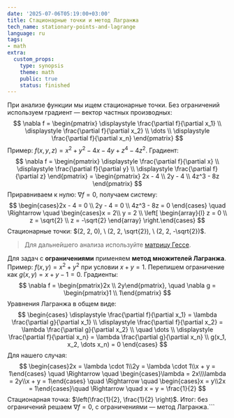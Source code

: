```yaml
---
date: '2025-07-06T05:19:00+03:00'
title: Стационарные точки и метод Лагранжа
tech_name: stationary-points-and-lagrange
language: ru
tags:
- math
extra:
  custom_props:
    type: synopsis
    theme: math
    public: true
    status: finished
---
```


При анализе функции мы ищем стационарные точки. Без ограничений используем градиент — вектор частных производных:
$$
\nabla f = \begin{pmatrix}
\displaystyle \frac{\partial f}{\partial x_1} \\
\displaystyle \frac{\partial f}{\partial x_2} \\
\dots \\
\displaystyle \frac{\partial f}{\partial x_n}
\end{pmatrix}
$$
Пример: $f(x, y, z) = x^2 + y^2 - 4x - 4y + z^4 - 4z^2$. Градиент:
$$
\nabla f = \begin{pmatrix}
\displaystyle \frac{\partial f}{\partial x} \\
\displaystyle \frac{\partial f}{\partial y} \\
\displaystyle \frac{\partial f}{\partial z}
\end{pmatrix} =  \begin{pmatrix}
2x - 4 \\
2y - 4 \\
4z^3 - 8z
\end{pmatrix}
$$
Приравниваем к нулю: $\nabla f = 0$, получаем систему:
$$
\begin{cases}2x - 4 = 0 \\ 2y - 4 = 0 \\ 4z^3 - 8z = 0 \end{cases} \quad \Rightarrow \quad \begin{cases}x = 2\\ y = 2 \\ \left[
\begin{array}{l}
z = 0 \\
z = \sqrt{2} \\
z = -\sqrt{2}
\end{array}
\right.\end{cases}
$$
Стационарные точки: $(2, 2, 0), \ (2, 2, \sqrt{2}), \ (2, 2, -\sqrt{2})$. 

> Для дальнейшего анализа используйте [матрицу Гессе](/articles/hessian-matrix/).

Для задач с **ограничениями** применяем **метод множителей Лагранжа**. Пример: $f(x, y) = x^2 + y^2$ при условии $x + y = 1$. Перепишем ограничение как $g(x, y) = x + y - 1 = 0$. Градиенты:
$$
\nabla f = \begin{pmatrix}2x \\ 2y\end{pmatrix}, \quad \nabla g = \begin{pmatrix}1 \\ 1\end{pmatrix}
$$
Уравнения Лагранжа в общем виде:
$$
\begin{cases}
\displaystyle \frac{\partial f}{\partial x_1} = \lambda \frac{\partial g}{\partial x_1} \\
\displaystyle \frac{\partial f}{\partial x_2} = \lambda \frac{\partial g}{\partial x_2} \\
\quad \dots \\
\displaystyle \frac{\partial f}{\partial x_n} = \lambda \frac{\partial g}{\partial x_n} \\
g(x_1, x_2, \dots x_n) = 0
\end{cases}
$$
Для нашего случая:
$$
\begin{cases}2x = \lambda \cdot 1\\2y = \lambda \cdot 1\\x + y = 1\end{cases} \quad \Rightarrow \quad \begin{cases}\lambda = 2x\\\lambda = 2y\\x + y = 1\end{cases} \quad \Rightarrow \quad \begin{cases}x = y\\2x = 1\end{cases}\quad \Rightarrow \quad x = y = \frac{1}{2}
$$
Стационарная точка: $\left(\frac{1}{2}, \frac{1}{2} \right)$. Итог: без ограничений решаем $\nabla f = 0$, с ограничениями — метод Лагранжа.```